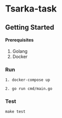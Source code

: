 # Tsarka-task

## Getting Started

#### Prerequisites

1. Golang
2. Docker

### Run

```
1. docker-compose up

2. go run cmd/main.go
```

### Test

```make test```

